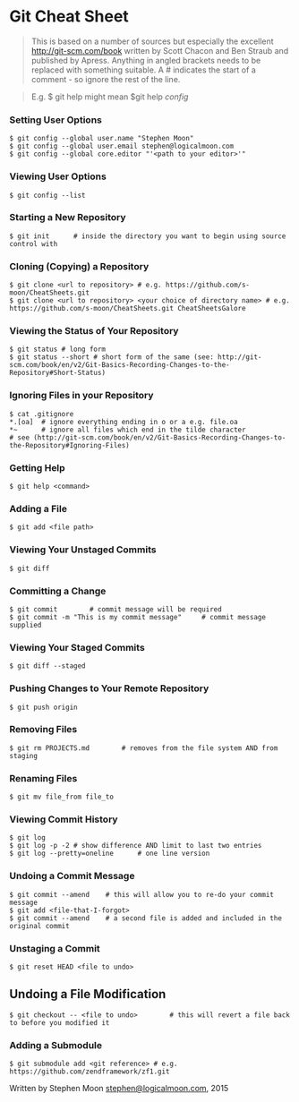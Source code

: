 # Git Cheat Sheet

> This is based on a number of sources but especially the excellent http://git-scm.com/book
> written by Scott Chacon and Ben Straub and published by Apress.
> Anything in angled brackets needs to be replaced with something suitable.
> A # indicates the start of a comment - so ignore the rest of the line.

> E.g. $ git help <command> might mean $git help *config*

### Setting User Options
```
$ git config --global user.name "Stephen Moon"
$ git config --global user.email stephen@logicalmoon.com
$ git config --global core.editor "'<path to your editor>'" 
```

### Viewing User Options
```
$ git config --list
```

### Starting a New Repository
```
$ git init		# inside the directory you want to begin using source control with
```

### Cloning (Copying) a Repository
```
$ git clone <url to repository> # e.g. https://github.com/s-moon/CheatSheets.git
$ git clone <url to repository> <your choice of directory name> # e.g. https://github.com/s-moon/CheatSheets.git CheatSheetsGalore
```

### Viewing the Status of Your Repository
```
$ git status # long form
$ git status --short # short form of the same (see: http://git-scm.com/book/en/v2/Git-Basics-Recording-Changes-to-the-Repository#Short-Status)
```

### Ignoring Files in your Repository
```
$ cat .gitignore
*.[oa] 	# ignore everything ending in o or a e.g. file.oa
*~ 		# ignore all files which end in the tilde character
# see (http://git-scm.com/book/en/v2/Git-Basics-Recording-Changes-to-the-Repository#Ignoring-Files)
```

### Getting Help
```
$ git help <command>
```

### Adding a File
```
$ git add <file path>
```

### Viewing Your Unstaged Commits
```
$ git diff
```

### Committing a Change
```
$ git commit		# commit message will be required
$ git commit -m "This is my commit message"		# commit message supplied
```

### Viewing Your Staged Commits
```
$ git diff --staged
```

### Pushing Changes to Your Remote Repository
```
$ git push origin
```

### Removing Files
```
$ git rm PROJECTS.md		# removes from the file system AND from staging
```

### Renaming Files
```
$ git mv file_from file_to
```

### Viewing Commit History
```
$ git log
$ git log -p -2	# show difference AND limit to last two entries
$ git log --pretty=oneline		# one line version
```

### Undoing a Commit Message
```
$ git commit --amend	# this will allow you to re-do your commit message
$ git add <file-that-I-forgot>
$ git commit --amend	# a second file is added and included in the original commit
```

### Unstaging a Commit
```
$ git reset HEAD <file to undo>
```

## Undoing a File Modification
```
$ git checkout -- <file to undo>		# this will revert a file back to before you modified it
```

### Adding a Submodule
```
$ git submodule add <git reference> # e.g. https://github.com/zendframework/zf1.git
```

Written by Stephen Moon stephen@logicalmoon.com, 2015